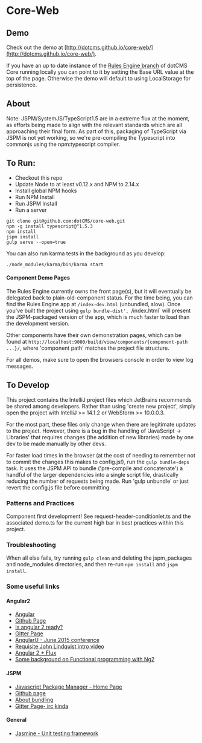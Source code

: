 # Core-Web

## Demo

Check out the demo at [http://dotcms.github.io/core-web/](http://dotcms.github.io/core-web/). 

If you have an up to date instance of the [Rules Engine branch](https://github.com/dotCMS/core/tree/issue-7391-rules-engine) 
of dotCMS Core running locally you can point to it by setting the Base URL value at the top of the page. 
Otherwise the demo will default to using LocalStorage for persistence.

## About

Note: JSPM/SystemJS/TypeScript1.5 are in a extreme flux at the moment, as efforts being made to align with the 
relevant standards which are all approaching their final form. As part of this, packaging of TypeScript via JSPM is not
yet working, so we're pre-compiling the Typescript into commonjs using the npm:typescript compiler.

## To Run:

  * Checkout this repo
  * Update Node to at least v0.12.x and NPM to 2.14.x
  * Install global NPM hooks
  * Run NPM Install
  * Run JSPM Install
  * Run a server
  
```Shell
git clone git@github.com:dotCMS/core-web.git
npm -g install typescript@^1.5.3
npm install
jspm install
gulp serve --open=true
```

You can also run karma tests in the background as you develop:

```
./node_modules/karma/bin/karma start
```


#### Component Demo Pages 

The Rules Engine currently owns the front page(s), but it will eventually be delegated back to plain-old-component status. For the time being, you can find the Rules Engine app at `/index-dev.html` (unbundled, slow). Once you've built the project using `gulp bundle-dist', `/index.html` will present the JSPM-packaged version of the app, which is much faster to load than the development version.   
 
Other components have their own demonstration pages, which can be found at `http://localhost:9000/build/view/components/{component-path ...}/`, where 'component path' matches the project file structure.

For all demos, make sure to open the browsers console in order to view log messages.


## To Develop
 
This project contains the IntelliJ project files which JetBrains recommends be shared among developers. Rather than using 'create new project', simply open
 the project with IntelliJ >= 14.1.2 or WebStorm >= 10.0.0.3.

For the most part, these files only change when there are legitimate updates to the project. However, there is a bug in the handling of 
'JavaScript -> Libraries' that requires changes (the addition of new libraries) made by one dev to be made manually by other devs.

For faster load times in the browser (at the cost of needing to remember not to commit the changes this makes to config.js!), 
run the `gulp bundle-deps` task. It uses the JSPM API to bundle ('pre-compile and concatenate') a handful of the larger dependencies into a single script file, drastically reducing the number of requests being made. Run 'gulp unbundle' or just revert the config.js file before committing. 

### Patterns and Practices

Component first development! See request-header-conditionlet.ts and the associated demo.ts for the current high bar in best practices within this project.  
 
### Troubleshooting

When all else fails, try running `gulp clean` and deleting the jspm_packages and node_modules directories, and then re-run `npm install` and `jspm install`. 

### Some useful links


#### Angular2
  * [Angular](https://angular.io/)
  * [Github Page](https://github.com/angular/angular)
  * [Is angular 2 ready?](http://splintercode.github.io/is-angular-2-ready/)
  * [Gitter Page](https://gitter.im/angular/angular)
  * [AngularU - June 2015 conference](https://angularu.com/ng/videos)
  * [Requisite John Lindquist intro video](https://egghead.io/lessons/angularjs-angular-2-template-syntax)
  * [Angular 2 + Flux](http://victorsavkin.com/post/99998937651/building-angular-apps-using-flux-architecture)
  * [Some background on Functional programming with Ng2](http://victorsavkin.com/post/108837493941/better-support-for-functional-programming-in)
  

  
#### JSPM
  * [Javascript Package Manager - Home Page](http://jspm.io/)
  * [Github page](https://github.com/jspm/jspm-cli/)
  * [About bundling](https://github.com/jspm/jspm-cli/blob/master/docs/production-workflows.md)
  * [Gitter Page- irc,kinda](https://gitter.im/jspm/jspm)
  
  
  
#### General
  * [Jasmine - Unit testing framework](http://jasmine.github.io/2.2/introduction.html)

  


